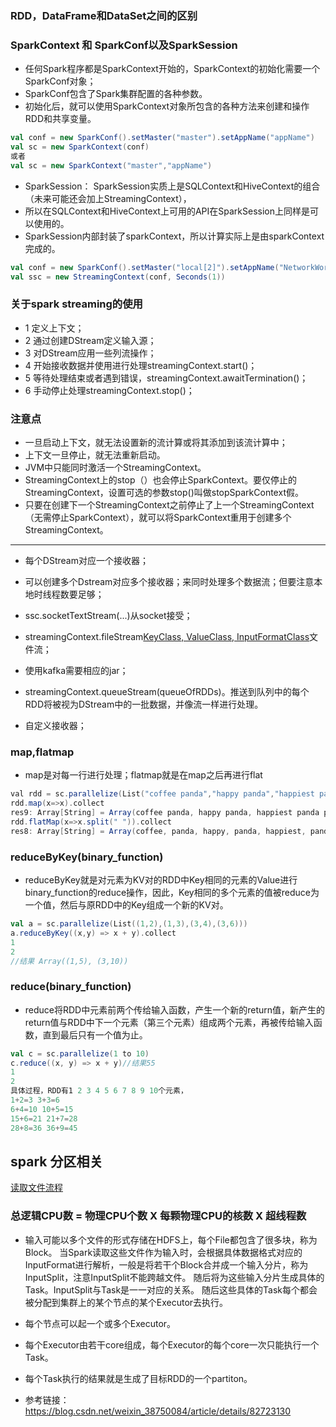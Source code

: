 ### RDD，DataFrame和DataSet之间的区别

### SparkContext 和 SparkConf以及SparkSession

* 任何Spark程序都是SparkContext开始的，SparkContext的初始化需要一个SparkConf对象；
* SparkConf包含了Spark集群配置的各种参数。
* 初始化后，就可以使用SparkContext对象所包含的各种方法来创建和操作RDD和共享变量。

```scala
val conf = new SparkConf().setMaster("master").setAppName("appName")
val sc = new SparkContext(conf)
或者
val sc = new SparkContext("master","appName")
```
* SparkSession： SparkSession实质上是SQLContext和HiveContext的组合（未来可能还会加上StreamingContext），
* 所以在SQLContext和HiveContext上可用的API在SparkSession上同样是可以使用的。
* SparkSession内部封装了sparkContext，所以计算实际上是由sparkContext完成的。

```scala
val conf = new SparkConf().setMaster("local[2]").setAppName("NetworkWordCount")
val ssc = new StreamingContext(conf, Seconds(1))
```


### 关于spark streaming的使用

* 1 定义上下文；
* 2 通过创建DStream定义输入源；
* 3 对DStream应用一些列流操作；
* 4 开始接收数据并使用进行处理streamingContext.start()；
* 5 等待处理结束或者遇到错误，streamingContext.awaitTermination()；
* 6 手动停止处理streamingContext.stop()；

### 注意点
* 一旦启动上下文，就无法设置新的流计算或将其添加到该流计算中；
* 上下文一旦停止，就无法重新启动。
* JVM中只能同时激活一个StreamingContext。
* StreamingContext上的stop（）也会停止SparkContext。要仅停止的StreamingContext，设置可选的参数stop()叫做stopSparkContext假。
* 只要在创建下一个StreamingContext之前停止了上一个StreamingContext（无需停止SparkContext），就可以将SparkContext重用于创建多个StreamingContext。



*** 
* 每个DStream对应一个接收器；
* 可以创建多个Dstream对应多个接收器；来同时处理多个数据流；但要注意本地时线程数要足够；

* ssc.socketTextStream(...)从socket接受；
* streamingContext.fileStream[KeyClass, ValueClass, InputFormatClass](dataDirectory)文件流；
* 使用kafka需要相应的jar；
* streamingContext.queueStream(queueOfRDDs)。推送到队列中的每个RDD将被视为DStream中的一批数据，并像流一样进行处理。
* 自定义接收器；


### map,flatmap
* map是对每一行进行处理；flatmap就是在map之后再进行flat
```scala
val rdd = sc.parallelize(List("coffee panda","happy panda","happiest panda party"))
rdd.map(x=>x).collect
res9: Array[String] = Array(coffee panda, happy panda, happiest panda party)
rdd.flatMap(x=>x.split(" ")).collect
res8: Array[String] = Array(coffee, panda, happy, panda, happiest, panda, party)
```

### reduceByKey(binary_function)
* reduceByKey就是对元素为KV对的RDD中Key相同的元素的Value进行binary_function的reduce操作，因此，Key相同的多个元素的值被reduce为一个值，然后与原RDD中的Key组成一个新的KV对。

```scala
val a = sc.parallelize(List((1,2),(1,3),(3,4),(3,6)))
a.reduceByKey((x,y) => x + y).collect
1
2
//结果 Array((1,5), (3,10))
```
### reduce(binary_function)
* reduce将RDD中元素前两个传给输入函数，产生一个新的return值，新产生的return值与RDD中下一个元素（第三个元素）组成两个元素，再被传给输入函数，直到最后只有一个值为止。
```scala
val c = sc.parallelize(1 to 10)
c.reduce((x, y) => x + y)//结果55
1
2
具体过程，RDD有1 2 3 4 5 6 7 8 9 10个元素，
1+2=3 3+3=6
6+4=10 10+5=15
15+6=21 21+7=28
28+8=36 36+9=45
```
## spark 分区相关
[读取文件流程](1.png)
### 总逻辑CPU数 = 物理CPU个数 X 每颗物理CPU的核数 X 超线程数

* 输入可能以多个文件的形式存储在HDFS上，每个File都包含了很多块，称为Block。
当Spark读取这些文件作为输入时，会根据具体数据格式对应的InputFormat进行解析，一般是将若干个Block合并成一个输入分片，称为InputSplit，注意InputSplit不能跨越文件。
随后将为这些输入分片生成具体的Task。InputSplit与Task是一一对应的关系。
随后这些具体的Task每个都会被分配到集群上的某个节点的某个Executor去执行。

* 每个节点可以起一个或多个Executor。
* 每个Executor由若干core组成，每个Executor的每个core一次只能执行一个Task。
* 每个Task执行的结果就是生成了目标RDD的一个partiton。

* 参考链接： https://blog.csdn.net/weixin_38750084/article/details/82723130